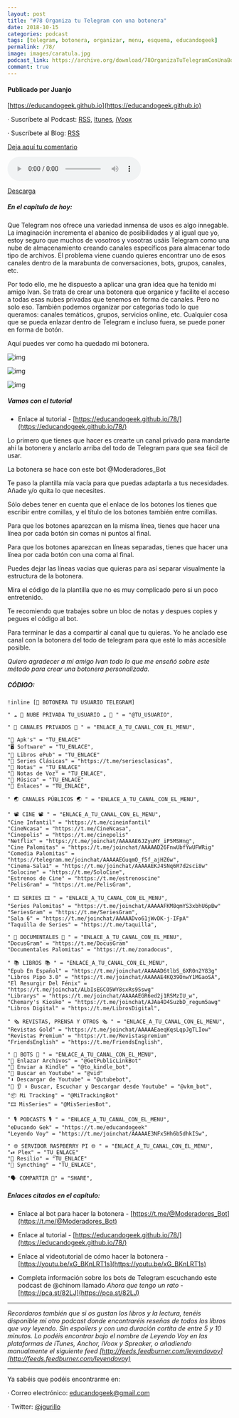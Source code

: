 ```yaml
---
layout: post
title: "#78 Organiza tu Telegram con una botonera"
date: 2018-10-15
categories: podcast
tags: [telegram, botonera, organizar, menu, esquema, educandogeek]
permalink: /78/
image: images/caratula.jpg
podcast_link: https://archive.org/download/78OrganizaTuTelegramConUnaBotonera/78%20Organiza%20tu%20Telegram%20con%20una%20botonera.mp3
comment: true
---
```


#### Publicado por Juanjo

[https://educandogeek.github.io](https://educandogeek.github.io)

· Suscríbete al Podcast: [RSS](http://feeds.feedburner.com/educandogeek), [Itunes](https://itunes.apple.com/es/podcast/educando-geek/id1110060146?mt=2), [iVoox](https://www.ivoox.com/podcast-educando-geek_sq_f1580544_1.html)

· Suscríbete al Blog: [RSS](http://feeds.feedburner.com/educandogeekblog)

[Deja aquí tu comentario](https://educandogeek.github.io/78/)

<audio controls>
  <source src="{{ page.podcast_link }}" type="audio/mp3">
</audio>


[Descarga][Mp3]


##### En el capítulo de hoy:

Que Telegram nos ofrece una variedad inmensa de usos es algo innegable. La imaginación incrementa el abanico de posibilidades y al igual que yo, estoy seguro que muchos de vosotros y vosotras usáis Telegram como una nube de almacenamiento creando canales específicos para almacenar todo tipo de archivos. El problema viene cuando quieres encontrar uno de esos canales dentro de la marabunta de conversaciones, bots, grupos, canales, etc.

Por todo ello, me he dispuesto a aplicar una gran idea que ha tenido mi amigo Ivan. Se trata de crear una botonera que organice y facilite el acceso a todas esas nubes privadas que tenemos en forma de canales. Pero no solo eso. También podemos organizar por categorías todo lo que queramos: canales temáticos, grupos, servicios online, etc. Cualquier cosa que se pueda enlazar dentro de Telegram e incluso fuera, se puede poner en forma de botón.

Aquí puedes ver como ha quedado mi botonera.


![img](https://i.imgur.com/3VzYqTA.png)

![img](https://i.imgur.com/1QYJMms.png)

![img](https://i.imgur.com/4gfhZTf.png)




##### Vamos con el tutorial

- Enlace al tutorial - [https://educandogeek.github.io/78/](https://educandogeek.github.io/78/)

Lo primero que tienes que hacer es crearte un canal privado para mandarte ahí la botonera y anclarlo arriba del todo de Telegram para que sea fácil de usar.

La botonera se hace con este bot @Moderadores_Bot

Te paso la plantilla mía vacía para que puedas adaptarla a tus necesidades. Añade y/o quita lo que necesites.

Sólo debes tener en cuenta que el enlace de los botones los tienes que escribir entre comillas, y el título de los botones también entre comillas.

Para que los botones aparezcan en la misma línea, tienes que hacer una línea por cada botón sin comas ni puntos al final.

Para que los botones aparezcan en líneas separadas, tienes que hacer una línea por cada botón con una coma al final.

Puedes dejar las líneas vacias que quieras para así separar visualmente la estructura de la botonera.

Mira el código de la plantilla que no es muy complicado pero si un poco entretenido.

Te recomiendo que trabajes sobre un bloc de notas y despues copies y pegues el código al bot.

Para terminar le das a compartir al canal que tu quieras. Yo he anclado ese canal con la botonera del todo de telegram para que esté lo más accesible posible.


*Quiero agradecer a mi amigo Ivan todo lo que me enseñó sobre este método para crear una botonera personalizada.*



##### CÓDIGO:

```
!inline [📍 BOTONERA TU USUARIO TELEGRAM]

" ☁️ 💾 NUBE PRIVADA TU_USUARIO ☁️ 💾 " = "@TU_USUARIO",

" 🔏 CANALES PRIVADOS 🔏 " = "ENLACE_A_TU_CANAL_CON_EL_MENU",

"📱 Apk's" = "TU_ENLACE"
"🖥 Software" = "TU_ENLACE",
"📙 Libros ePub" = "TU_ENLACE"
"📼 Series Clásicas" = "https://t.me/seriesclasicas",
"📝 Notas" = "TU_ENLACE"
"🎤 Notas de Voz" = "TU_ENLACE",
"🎸 Música" = "TU_ENLACE"
"🔗 Enlaces" = "TU_ENLACE",

" 🌏 CANALES PÚBLICOS 🌏 " = "ENLACE_A_TU_CANAL_CON_EL_MENU",

" 📽 CINE 📽 " = "ENLACE_A_TU_CANAL_CON_EL_MENU",
"Cine Infantil" = "https://t.me/cineinfantil"
"CineNcasa" = "https://t.me/CineNcasa",
"Cinepolis" = "https://t.me/cinepolis"
"Netflix" = "https://t.me/joinchat/AAAAAE6JZyuMY_iP5MSHng",
"Cine Palomitas" = "https://t.me/joinchat/AAAAAD26FnwUbfYwUFWRig"
"Comedia Palomitas" = "https://telegram.me/joinchat/AAAAAEGuqmO_f5f_ajHZ6w",
"Cinema-Sala1" = "https://t.me/joinchat/AAAAAEKJ4SNq6R7d2sci8w"
"Solocine" = "https://t.me/SoloCine",
"Estrenos de Cine" = "https://t.me/estrenoscine"
"PelisGram" = "https://t.me/PelisGram",

" 🎞 SERIES 🎞 " = "ENLACE_A_TU_CANAL_CON_EL_MENU",
"Series Palomitas" = "https://t.me/joinchat/AAAAAFKM8qmYS3xbhU6pBw"
"SeriesGram" = "https://t.me/SeriesGram",
"Sala 6" = "https://t.me/joinchat/AAAAADvo61jWvDK-j-IFpA"
"Taquilla de Series" = "https://t.me/taquilla",

" 🐠 DOCUMENTALES 🌵 " = "ENLACE_A_TU_CANAL_CON_EL_MENU",
"DocusGram" = "https://t.me/DocusGram"
"Documentales Palomitas" = "https://t.me/zonadocus",

" 📚 LIBROS 📚 " = "ENLACE_A_TU_CANAL_CON_EL_MENU",
"Epub En Español" = "https://t.me/joinchat/AAAAAD6tlbS_6XR0n2Y83g"
"Libros Pipo 3.0" = "https://t.me/joinchat/AAAAAE4KQ39OnwY1MGaoSA",
"El Resurgir Del Fénix" = "https://t.me/joinchat/ALbIsEGCO5WY8sxRs9Sswg"
"Librarys" = "https://t.me/joinchat/AAAAAEGR6ed2j1RSMzIU_w",
"Chemary's Kiosko" = "https://t.me/joinchat/AJAa4D4SuzbD_regum5awg"
"Libros Digital" = "https://t.me/LibrosDigital",

" 🗞 REVISTAS, PRENSA Y OTROS 🗞 " = "ENLACE_A_TU_CANAL_CON_EL_MENU",
"Revistas Gold" = "https://t.me/joinchat/AAAAAEaeqKqsLqpJgTLIow"
"Revistas Premium" = "https://t.me/Revistaspremium"
"FriendsEnglish" = "https://t.me/FriendsEnglish",

" 🤖 BOTS 🤖 " = "ENLACE_A_TU_CANAL_CON_EL_MENU",
"🔗 Enlazar Archivos" = "@GetPublicLinkBot"
"📖 Enviar a Kindle" = "@to_kindle_bot",
"🔎 Buscar en Youtube" = "@vid"
"⬇️ Descargar de Youtube" = "@utubebot",
"🔎 👂 ⬇️ Buscar, Escuchar y Descargar desde Youtube" = "@vkm_bot",
"📦 Mi Tracking" = "@MiTrackingBot"
"🎞 MisSeries" = "@MisSeriesBot",

" 🎙 PODCASTS 🎙 " = "ENLACE_A_TU_CANAL_CON_EL_MENU",
"eDucando Gek" = "https://t.me/educandogeek"
"Leyendo Voy" = "https://t.me/joinchat/AAAAAE3NFx5Hh6b5dhkISw",

" 🌐 SERVIDOR RASPBERRY PI 🌐 " = "ENLACE_A_TU_CANAL_CON_EL_MENU",
"⏯ Plex" = "TU_ENLACE"
"🔄 Resilio" = "TU_ENLACE"
"🔁 Syncthing" = "TU_ENLACE",

"🗣 COMPARTIR 🤝" = "SHARE",
```





##### Enlaces citados en el capítulo:

- Enlace al bot para hacer la botonera - [https://t.me/@Moderadores_Bot](https://t.me/@Moderadores_Bot)

- Enlace al tutorial - [https://educandogeek.github.io/78/](https://educandogeek.github.io/78/)

- Enlace al videotutorial de cómo hacer la botonera - [https://youtu.be/xG_BKnLRT1s](https://youtu.be/xG_BKnLRT1s)

- Completa información sobre los bots de Telegram escuchando este podcast de @chinom llamado *Ahora que tengo un rato* - [https://pca.st/82LJ](https://pca.st/82LJ)

_______________

*Recordaros también que si os gustan los libros y la lectura, tenéis disponible mi otro podcast donde encontraréis reseñas de todos los libros que voy leyendo. Sin espoilers y con una duración cortita de entre 5 y 10 minutos. Lo podéis encontrar bajo el nombre de Leyendo Voy en las plataformas de iTunes, Anchor, iVoox y Spreaker, o añadiendo manualmente el siguiente feed [http://feeds.feedburner.com/leyendovoy](http://feeds.feedburner.com/leyendovoy)*

_______________

Ya sabéis que podéis encontrarme en:

· Correo electrónico: [educandogeek@gmail.com](mailto:educandogeek@gmail.com)

· Twitter: [@jgurillo](https://twitter.com/jgurillo)





[Mp3]: https://archive.org/download/78OrganizaTuTelegramConUnaBotonera/78%20Organiza%20tu%20Telegram%20con%20una%20botonera.mp3
